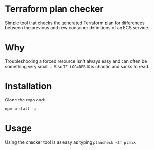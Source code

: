 # Terraform plan checker
Simple tool that checks the generated Terraform plan for differences between the previous and new container definitions of an ECS service.

# Why
Troubleshooting a forced resource isn't always easy and can often be something very small... Also `TF_LOG=DEBUG` is chaotic and sucks to read.

# Installation
Clone the repo and:

```bash
npm install -g
```

# Usage
Using the checker tool is as easy as typing `plancheck <tf-plan>`.
